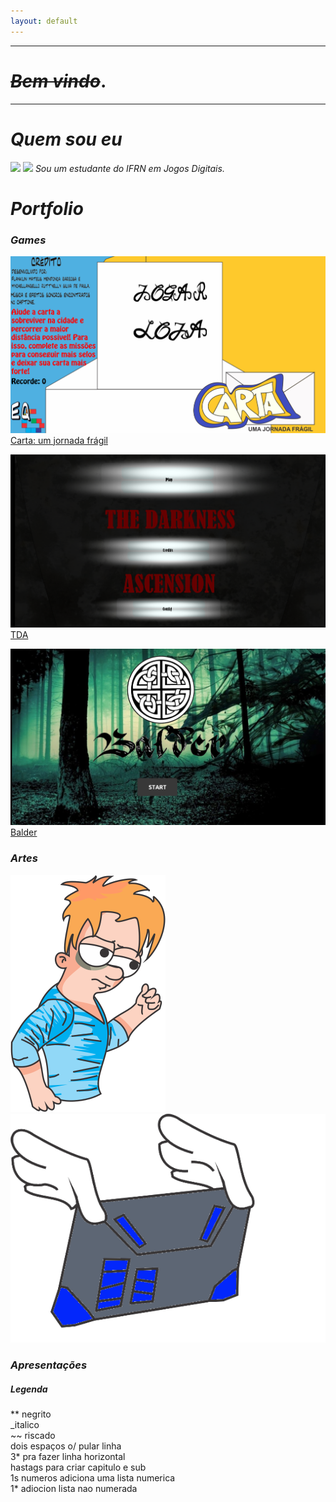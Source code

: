 ```yaml
---
layout: default
---
```

* * *
# _~~Bem vindo~~_.
* * *
# _Quem sou eu_
![](https://www.facebook.com/mychellangello.ruttyelly/)
![](https://www.instagram.com/m_ruttyelly/)
_Sou um estudante do IFRN em Jogos Digitais._

# _Portfolio_

### _Games_

[![](CartaumaJornada.png)Carta: um jornada frágil](https://mychellangello.github.io/Carta%20uma%20jornada%20fr%C3%A1gil/)

[![](TDA.png) TDA](https://mychellangello.github.io/tdaf/)

[![](Balder.png) Balder](https://mychellangello.github.io/Balder/)

### _Artes_

![](persona.png)![](Carta-Eletronica.gif)
  
### _Apresentações_




##### Legenda  
** negrito  
_italico  
~~ riscado  
  dois espaços o/ pular linha   
3* pra fazer linha horizontal  
hastags para criar capitulo e sub  
1s numeros adiciona uma lista numerica  
1* adiocion lista nao numerada  
